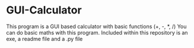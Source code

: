 # GUI-Calculator
This program is a GUI based calculator with basic functions (+, -, *, /) You can do basic maths with this program. Included within this repository is an exe, a readme file and a .py file
